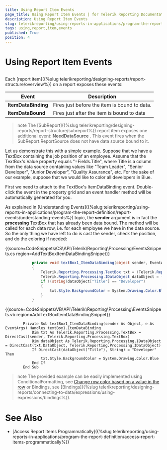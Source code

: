 ```yaml
---
title: Using Report Item Events
page_title: Using Report Item Events | for Telerik Reporting Documentation
description: Using Report Item Events
slug: telerikreporting/using-reports-in-applications/program-the-report-definition/report-events/using-report-item-events
tags: using,report,item,events
published: True
position: 4
---
```


# Using Report Item Events



## 

Each [report item]({%slug telerikreporting/designing-reports/report-structure/overview%}) on a report exposes these events:         




| Event | Description |
| ------ | ------ |
| __ItemDataBinding__ |Fires just before the item is bound to data.|
| __ItemDataBound__ |Fires just after the item is bound to data|




>note The [SubReport]({%slug telerikreporting/designing-reports/report-structure/subreport%}) report item exposes one additional event:              __NeedDataSource__ . This event fires when the SubReport.ReportSource does not have data source bound to it.           


Let us demonstrate this with a simple example. Suppose that we have a TextBox containing the job position of an employee.           Assume that the TextBox's Value property equals "=Fields.Title", where Title is a column from the data source containing values like            "Team Leader", "Senior Developer", "Junior Developer", "Quality Assurance", etc. For the sake of our example, suppose that we would            like to color all developers in Blue.

First we need to attach to the TextBox's ItemDataBinding event. Double-click the event in the property grid           and an event handler method will be automatically generated for you.         

As explained in [Understanding Events]({%slug telerikreporting/using-reports-in-applications/program-the-report-definition/report-events/understanding-events%}) topic, the           __sender__  argument is in fact the __processing__  TextBox that           has already been data bound. The method will be called for each data row, i.e. for each employee we have in the           data source. So the only thing we have left to do is cast the sender, check the position, and do the coloring if           needed:         

{{source=CodeSnippets\CS\API\Telerik\Reporting\Processing\EventsSnippets.cs region=AddTextBoxItemDataBindingSnippet}}
````C#
	        private void textBox1_ItemDataBinding(object sender, EventArgs e)
	        {
	            Telerik.Reporting.Processing.TextBox txt = (Telerik.Reporting.Processing.TextBox)sender;
	            Telerik.Reporting.Processing.IDataObject dataObject = (Telerik.Reporting.Processing.IDataObject)txt.DataObject;
	            if ((string)dataObject["Title"] == "Developer")
	            {
	                txt.Style.BackgroundColor = System.Drawing.Color.Blue;
	            }
	        }
````
{{source=CodeSnippets\VB\API\Telerik\Reporting\Processing\EventsSnippets.vb region=AddTextBoxItemDataBindingSnippet}}
````VB
	    Private Sub textBox1_ItemDataBinding(sender As Object, e As EventArgs) Handles textBox1.ItemDataBinding
	        Dim txt As Telerik.Reporting.Processing.TextBox = DirectCast(sender, Telerik.Reporting.Processing.TextBox)
	        Dim dataObject As Telerik.Reporting.Processing.IDataObject = DirectCast(txt.DataObject, Telerik.Reporting.Processing.IDataObject)
	        If DirectCast(dataObject("Title"), String) = "Developer" Then
	            txt.Style.BackgroundColor = System.Drawing.Color.Blue
	        End If
	    End Sub
````



>note The provided example can be easily implemented using ConditionalFormatting, see             [Change row color based on a value in the row](https://docs.telerik.com/reporting/knowledge-base/change-row-color-based-on-value)             or Bindings, see [Bindings]({%slug telerikreporting/designing-reports/connecting-to-data/expressions/using-expressions/bindings%}).           


# See Also


 * [Access Report Items Programmatically]({%slug telerikreporting/using-reports-in-applications/program-the-report-definition/access-report-items-programmatically%})
